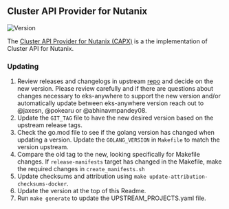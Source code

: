 ## **Cluster API Provider for Nutanix**
![Version](https://img.shields.io/badge/version-v0.5.1-blue)

The [Cluster API Provider for Nutanix (CAPX)](https://github.com/nutanix-cloud-native/cluster-api-provider-nutanix) is a the implementation of Cluster API for Nutanix.


### Updating

1. Review releases and changelogs in upstream [repo](https://github.com/nutanix-cloud-native/cluster-api-provider-nutanix) and decide on the new version.
   Please review carefully and if there are questions about changes necessary to eks-anywhere to support the new version
   and/or automatically update between eks-anywhere version reach out to @jaxesn, @pokearu or @abhinavmpandey08.
2. Update the `GIT_TAG` file to have the new desired version based on the upstream release tags.
3. Check the go.mod file to see if the golang version has changed when updating a version. Update the `GOLANG_VERSION` in `Makefile` to match the version upstream.
4. Compare the old tag to the new, looking specifically for Makefile changes. If `release-manifests` target has changed in the Makefile, make the required changes in `create_manifests.sh`
5. Update checksums and attribution using `make update-attribution-checksums-docker`.
6. Update the version at the top of this Readme.
7. Run `make generate` to update the UPSTREAM_PROJECTS.yaml file.
